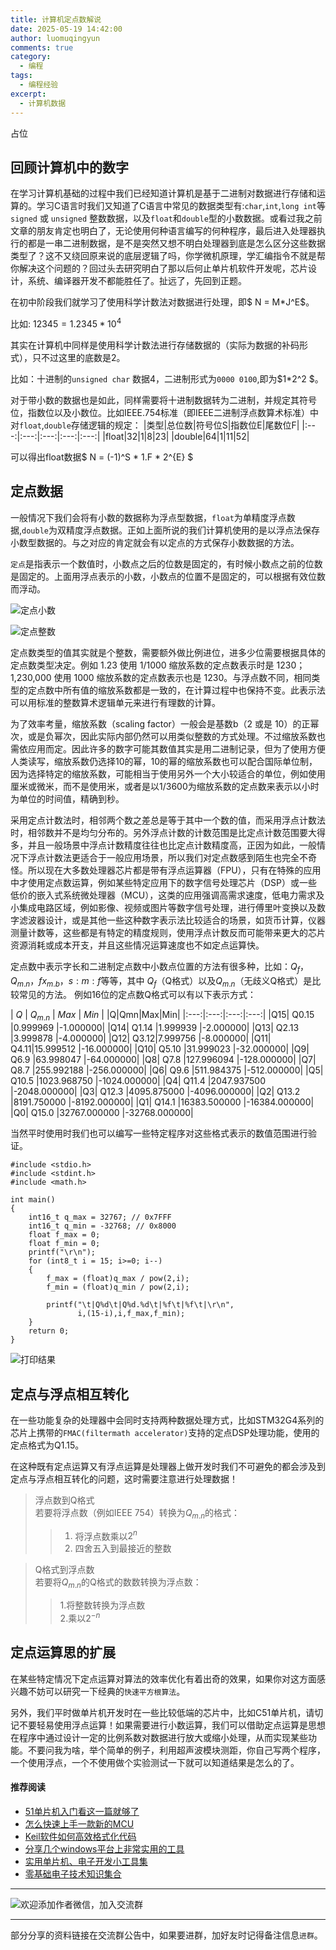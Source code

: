 ```yaml
---
title: 计算机定点数解说
date: 2025-05-19 14:42:00
author: luomuqingyun
comments: true
category:
  - 编程
tags:
  - 编程经验
excerpt:
  - 计算机数据
---
```

占位
## 回顾计算机中的数字
在学习计算机基础的过程中我们已经知道计算机是基于二进制对数据进行存储和运算的。学习C语言时我们又知道了C语言中常见的数据类型有:`char`,`int`,`long int`等 `signed` 或 `unsigned` 整数数据，以及`float`和`double`型的小数数据。或看过我之前文章的朋友肯定也明白了，无论使用何种语言编写的何种程序，最后进入处理器执行的都是一串二进制数据，是不是突然又想不明白处理器到底是怎么区分这些数据类型了？这不又绕回原来说的底层逻辑了吗，你学微机原理，学汇编指令不就是帮你解决这个问题的？回过头去研究明白了那以后何止单片机软件开发呢，芯片设计，系统、编译器开发不都能胜任了。扯远了，先回到正题。

在初中阶段我们就学习了使用科学计数法对数据进行处理，即$ N = M*J^E$。

比如: $12345 = 1.2345 * 10^4$

其实在计算机中同样是使用科学计数法进行存储数据的（实际为数据的补码形式），只不过这里的底数是2。

比如：十进制的`unsigned char` 数据4，二进制形式为`0000 0100`,即为$1*2^2 $。

对于带小数的数据也是如此，同样需要将十进制数据转为二进制，并规定其符号位，指数位以及小数位。比如IEEE.754标准（即IEEE二进制浮点数算术标准）中对`float`,`double`存储逻辑的规定：
|类型|总位数|符号位S|指数位E|尾数位F|
|:---:|:---:|:---:|:---:|:---:|
|float|32|1|8|23|
|double|64|1|11|52|

可以得出float数据$ N = (-1)^S * 1.F * 2^{E} $

## 定点数据
一般情况下我们会将有小数的数据称为浮点型数据，`float`为单精度浮点数据,`double`为双精度浮点数据。正如上面所说的我们计算机使用的是以浮点法保存小数型数据的。与之对应的肯定就会有以定点的方式保存小数数据的方法。

`定点`是指表示一个数值时，小数点之后的位数是固定的，有时候小数点之前的位数是固定的。上面用浮点表示的小数，小数点的位置不是固定的，可以根据有效位数而浮动。

![定点小数](https://files.mdnice.com/user/38598/9fbe247a-38a9-4395-91e3-70e1e3499f3e.png)

![定点整数](https://files.mdnice.com/user/38598/6037c610-ba9c-49c8-aaaf-6d023f4228bd.png)

定点数类型的值其实就是个整数，需要额外做比例进位，进多少位需要根据具体的定点数类型决定。例如 1.23 使用 1/1000 缩放系数的定点数表示时是 1230；1,230,000 使用 1000 缩放系数的定点数表示也是 1230。与浮点数不同，相同类型的定点数中所有值的缩放系数都是一致的，在计算过程中也保持不变。此表示法可以用标准的整数算术逻辑单元来进行有理数的计算。

为了效率考量，缩放系数（scaling factor）一般会是基数b（2 或是 10）的正幂次，或是负幂次，因此实际内部仍然可以用类似整数的方式处理。不过缩放系数也需依应用而定。因此许多的数字可能其数值其实是用二进制记录，但为了使用方便人类读写，缩放系数仍选择10的幂，10的幂的缩放系数也可以配合国际单位制，因为选择特定的缩放系数，可能相当于使用另外一个大小较适合的单位，例如使用厘米或微米，而不是使用米，或者是以1/3600为缩放系数的定点数来表示以小时为单位的时间值，精确到秒。

采用定点计数法时，相邻两个数之差总是等于其中一个数的值，而采用浮点计数法时，相邻数并不是均匀分布的。另外浮点计数的计数范围是比定点计数范围要大得多，并且一般场景中浮点计数精度往往也比定点计数精度高，正因为如此，一般情况下浮点计数法更适合于一般应用场景，所以我们对定点数感到陌生也完全不奇怪。所以现在大多数处理器芯片都是带有浮点运算器（FPU），只有在特殊的应用中才使用定点数运算，例如某些特定应用下的数字信号处理芯片（DSP）或一些低价的嵌入式系统微处理器（MCU），这类的应用强调高需求速度，低电力需求及小集成电路区域，例如影像、视频或图片等数字信号处理，进行傅里叶变换以及数字滤波器设计，或是其他一些这种数字表示法比较适合的场景，如货币计算，仪器测量计数等，这些都是有特定的精度规则，使用浮点计数反而可能带来更大的芯片资源消耗或成本开支，并且这些情况运算速度也不如定点运算快。

定点数中表示字长和二进制定点数中小数点位置的方法有很多种，比如：$Q_f$，$Q_{m.n}$，$fx_{m.b}$，$s:m:f$等等，其中 $Q_f$（Q格式）以及$Q_{m.n}$（无歧义Q格式）是比较常见的方法。
例如16位的定点数Q格式可以有以下表示方式：

| $Q$ | $Q_{m.n}$ | $Max$ | $Min$ |
|Q|Qmn|Max|Min|
|:---:|:---:|:---:|:---:|
|Q15| Q0.15 |0.999969 |-1.000000|
|Q14| Q1.14 |1.999939 |-2.000000|
|Q13| Q2.13 |3.999878 |-4.000000|
|Q12| Q3.12|7.999756 |-8.000000|
|Q11| Q4.11|15.999512 |-16.000000|
|Q10| Q5.10 |31.999023 |-32.000000|
|Q9| Q6.9 |63.998047 |-64.000000|
|Q8| Q7.8 |127.996094 |-128.000000|
|Q7| Q8.7 |255.992188 |-256.000000|
|Q6| Q9.6 |511.984375 |-512.000000|
|Q5| Q10.5 |1023.968750 |-1024.000000|
|Q4| Q11.4 |2047.937500 |-2048.000000|
|Q3| Q12.3 |4095.875000 |-4096.000000|
|Q2| Q13.2 |8191.750000 |-8192.000000|
|Q1| Q14.1 |16383.500000 |-16384.000000|
|Q0| Q15.0 |32767.000000 |-32768.000000|

当然平时使用时我们也可以编写一些特定程序对这些格式表示的数值范围进行验证。
```
#include <stdio.h>
#include <stdint.h>
#include <math.h>

int main()
{
    int16_t q_max = 32767; // 0x7FFF
    int16_t q_min = -32768; // 0x8000
    float f_max = 0;
    float f_min = 0;
    printf("\r\n");
    for (int8_t i = 15; i>=0; i--) 
    {
        f_max = (float)q_max / pow(2,i);
        f_min = (float)q_min / pow(2,i);

        printf("\t|Q%d\t|Q%d.%d\t|%f\t|%f\t|\r\n",
               i,(15-i),i,f_max,f_min);
    }
    return 0;
}
```

![打印结果](https://files.mdnice.com/user/38598/7808f4fa-6fe1-49dc-802a-272f0d703ad1.png)

## 定点与浮点相互转化
在一些功能复杂的处理器中会同时支持两种数据处理方式，比如STM32G4系列的芯片上携带的`FMAC(filtermath accelerator)`支持的定点DSP处理功能，使用的定点格式为Q1.15。

在这种既有定点运算又有浮点运算是处理器上做开发时我们不可避免的都会涉及到定点与浮点相互转化的问题，这时需要注意进行处理数据！
> 浮点数到Q格式  
> 若要将浮点数（例如IEEE 754）转换为$Q_{m.n}$的格式：  
>> 1. 将浮点数乘以$2^n$   
>> 2. 四舍五入到最接近的整数    

> Q格式到浮点数  
> 若要将$Q_{m.n}$的Q格式的数数转换为浮点数：
>> 1.将整数转换为浮点数   
>> 2.乘以$2^{−n}$

## 定点运算思的扩展
在某些特定情况下定点运算对算法的效率优化有着出奇的效果，如果你对这方面感兴趣不妨可以研究一下经典的`快速平方根算法`。

另外，我们平时做单片机开发时在一些比较低端的芯片中，比如C51单片机，请切记不要轻易使用浮点运算！如果需要进行小数运算，我们可以借助定点运算是思想在程序中通过设计一定的比例系数对数据进行放大或缩小处理，从而实现某些功能。不要问我为啥，举个简单的例子，利用超声波模块测距，你自己写两个程序，一个使用浮点，一个不使用做个实验测试一下就可以知道结果是怎么的了。

#### 推荐阅读
- [51单片机入门看这一篇就够了](https://mp.weixin.qq.com/s?__biz=MzI1OTQ4MTg4Ng==&mid=2247485523&idx=1&sn=b7fcd1b86e2467d6f03b1a520c39bb06&chksm=ea790022dd0e893452c4994fa16d63111b16d9878c303712f695b58b7af360b7b18c1ed4b201&token=1711068967&lang=zh_CN#rd)
- [怎么快速上手一款新的MCU](https://mp.weixin.qq.com/s?__biz=MzI1OTQ4MTg4Ng==&mid=2247485581&idx=1&sn=b36e6536717774f7931c7aa93d5b237a&chksm=ea7900fcdd0e89ea0db13737720edc996fcb3fdbab3e43b4a92316240ac66d4b5a8bf9a07e78&token=466212876&lang=zh_CN#rd)
- [Keil软件如何高效格式化代码](https://mp.weixin.qq.com/s?__biz=MzI1OTQ4MTg4Ng==&mid=2247485572&idx=1&sn=17cefa35d9d660083d419a7e9b6db6f7&chksm=ea7900f5dd0e89e35b65ba26354cc69ad24f686d8e18abd34e0932567a9345e8c9ed653eee6b&token=1711068967&lang=zh_CN#rd)
- [分享几个windows平台上非常实用的工具](https://mp.weixin.qq.com/s?__biz=MzI1OTQ4MTg4Ng==&mid=2247485420&idx=2&sn=728ca4abbadf7caf51c392e7d7045cbe&chksm=ea790f9ddd0e868b9fa162c80db1876199845f387bbe851c8d38a4e8412329ae635916c13cfb&token=1711068967&lang=zh_CN#rd)
- [实用单片机、电子开发小工具集](https://mp.weixin.qq.com/s?__biz=MzI1OTQ4MTg4Ng==&mid=2247485606&idx=1&sn=2b433faa2e436fc762dc538c9cf3fe14&chksm=ea7900d7dd0e89c169f8948ff3d423016c8f51f1c914eb7b0d20cba8145b9ffa54815915d67b&token=1580674001&lang=zh_CN#rd)
- [零基础电子技术知识集合](https://mp.weixin.qq.com/s?__biz=MzI1OTQ4MTg4Ng==&mid=2247485689&idx=4&sn=211c2d0871a19c5e92cdf0c34f01d96b&chksm=ea790088dd0e899e3042a649a346bc98e94189d1fd18da2b954a7ddb781582dc2d0a82e07f4d&token=970763775&lang=zh_CN#rd)
----

![欢迎添加作者微信，加入交流群](https://files.mdnice.com/user/38598/37e7b97e-a5c7-44d1-9e48-bbe22ab3141d.jpg)

----
部分分享的资料链接在交流群公告中，如果要进群，加好友时记得备注信息`进群`。